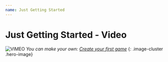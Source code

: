 ```yaml
---
name: Just Getting Started
---
```


# Just Getting Started - Video

![VIMEO](../../assets/placeholder_720p.png "381563691")
_You can make your own: [Create your first game](../../../../getting_started/my_first_multiplayer_game/)_
{: .image-cluster .hero-image}
